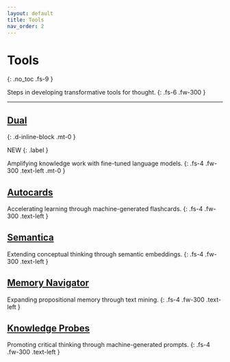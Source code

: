 ```yaml
---
layout: default
title: Tools
nav_order: 2
---
```


# Tools
{: .no_toc .fs-9 }

Steps in developing transformative tools for thought.
{: .fs-6 .fw-300 }

---

## [Dual](https://psionica.org/docs/workshop/dual/)
{: .d-inline-block .mt-0 }

NEW
{: .label }

Amplifying knowledge work with fine-tuned language models.
{: .fs-4 .fw-300 .text-left .mt-0 }

## [Autocards](https://psionica.org/docs/lab/autocards/)

Accelerating learning through machine-generated flashcards.
{: .fs-4 .fw-300 .text-left }

## [Semantica](https://psionica.org/docs/lab/semantica/)

Extending conceptual thinking through semantic embeddings.
{: .fs-4 .fw-300 .text-left }

## [Memory Navigator](https://psionica.org/docs/lab/memnav/)

Expanding propositional memory through text mining.
{: .fs-4 .fw-300 .text-left }

## [Knowledge Probes](https://psionica.org/docs/lab/k-probes/)

Promoting critical thinking through machine-generated prompts.
{: .fs-4 .fw-300 .text-left }